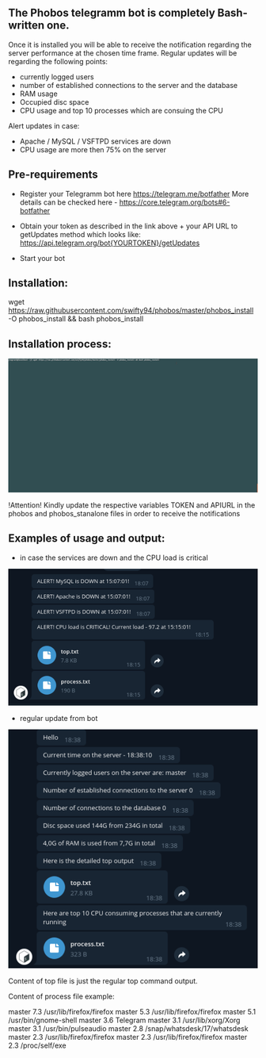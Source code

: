 
The Phobos telegramm bot is completely Bash-written one.
--------------------------------------------------------

Once it is installed you will be able to receive the notification regarding the server performance at the chosen time frame.
Regular updates will be regarding the following points:
- currently logged users
- number of established connections to the server and the database
- RAM usage
- Occupied disc space
- CPU usage and top 10 processes which are consuing the CPU

Alert updates in case:
- Apache / MySQL / VSFTPD services are down
- CPU usage are more then 75% on the server

Pre-requirements
-----------------
- Register your Telegramm bot here https://telegram.me/botfather
More details can be checked here - https://core.telegram.org/bots#6-botfather

- Obtain your token as described in the link above + your API URL to getUpdates method which looks like:
https://api.telegram.org/bot{YOURTOKEN}/getUpdates

- Start your bot


Installation:
--------------

wget https://raw.githubusercontent.com/swifty94/phobos/master/phobos_install -O phobos_install && bash phobos_install

Installation process:
------------------------
![](https://raw.githubusercontent.com/swifty94/phobos/master/usg/phobos_install.gif)

!Attention!
Kindly update the respective variables TOKEN and APIURL in the phobos and phobos_stanalone files in order to receive the notifications

Examples of usage and output:
------------------------

- in case the services are down and the CPU load is critical 

![](https://raw.githubusercontent.com/swifty94/phobos/master/usg/alert.png)

- regular update from bot 

![](https://raw.githubusercontent.com/swifty94/phobos/master/usg/upd.png)

Content of top file is just the regular top command output.

Content of process file example:

master 7.3 /usr/lib/firefox/firefox
master 5.3 /usr/lib/firefox/firefox
master 5.1 /usr/bin/gnome-shell
master 3.6 Telegram
master 3.1 /usr/lib/xorg/Xorg
master 3.1 /usr/bin/pulseaudio
master 2.8 /snap/whatsdesk/17/whatsdesk
master 2.3 /usr/lib/firefox/firefox
master 2.3 /usr/lib/firefox/firefox
master 2.3 /proc/self/exe
